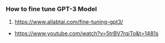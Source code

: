 ### How to fine tune GPT-3 Model
1. https://www.allabtai.com/fine-tuning-gpt3/
- https://www.youtube.com/watch?v=5trBV7rqiTo&t=1481s
